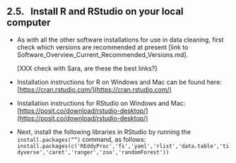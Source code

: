 ## 2.5. &nbsp; Install R and RStudio on your local computer

* As with all the other software installations for use in data cleaning, first check which versions are recommended at present [link to Software_Overview_Current_Recommended_Versions.md].

    [XXX check with Sara, are these the best links?]

* Installation instructions for R on Windows and Mac can be found here: [https://cran.rstudio.com/](https://cran.rstudio.com/)

* Installation instructions for RStudio on Windows and Mac: [https://posit.co/download/rstudio-desktop/](https://posit.co/download/rstudio-desktop/)

* Next, install the following libraries in RStudio by running the `install.packages(“”)` command, as follows:
`install.packages(c('REddyProc','fs','yaml','rlist','data.table','tidyverse','caret','ranger','zoo','randomForest'))`
